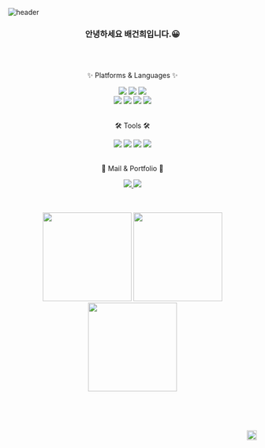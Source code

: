 ![header](https://capsule-render.vercel.app/api?type=waving&color=timeGradient&text=Welcome%20to%20Gunhee's%20GitHub%20👋&animation=twinkling&fontSize=35&fontAlignY=40&height=200)


<!-- Introduce -->
<h3 align=center>
	안녕하세요 배건희입니다.😀
</h3>
<br><br>


<!-- Platforms & Languages -->
<div align=center>
  <p>✨ Platforms & Languages ✨</p>
	<img src="https://img.shields.io/badge/Java-007396?style=flat&logo=Conda-Forge&logoColor=white" />
  	<img src="https://img.shields.io/badge/Oracle%20SQL-F80000?style=flat&logo=Oracle&logoColor=white" />
  	<img src="https://img.shields.io/badge/Linux-FCC624?style=flat&logo=Linux&logoColor=white" />
  <br>
	<img src="https://img.shields.io/badge/HTML5-E34F26?style=flat&logo=HTML5&logoColor=white" />
	<img src="https://img.shields.io/badge/CSS3-1572B6?style=flat&logo=CSS3&logoColor=white" />
	<img src="https://img.shields.io/badge/JavaScript-F7DF1E?style=flat&logo=JavaScript&logoColor=white" />
	<img src="https://img.shields.io/badge/jQuery-0769AD?style=flat&logo=jQuery&logoColor=white" />
	<br>
</div>
<br>


<!-- Tools -->
<div align=center>
  <p>🛠 Tools 🛠</p>
	<img src="https://img.shields.io/badge/Eclipse%20IDE-2C2255?style=flat&logo=EclipseIDE&logoColor=white" />
	<img src="https://img.shields.io/badge/Visual%20Studio%20Code-007ACC?style=flat&logo=VisualStudioCode&logoColor=white" />
	<img src="https://img.shields.io/badge/AWS-232F3E?style=flat&logo=AmazonAWS&logoColor=white" />
	<img src="https://img.shields.io/badge/GitHub-181717?style=flat&logo=GitHub&logoColor=white" />
</div>
<br>


<!-- Mail & Portfolio -->
<div align=center>
  <p>🎨 Mail & Portfolio 🎨</p>
	<a href="mailto:bgh2584@gmail.com">
		<img src="https://img.shields.io/badge/Mail-30B980?style=flat&logo=Gmail&logoColor=white" />
	</a>
	<a href="https://powerful-tilapia-138.notion.site/fc1a2a1e125742cda202f02b2d914059">
		<img src="https://img.shields.io/badge/Notion-000000?style=flat&logo=Notion&logoColor=white" />
	</a>
</div>
<br><br>


<!-- Stats / Backjoon / Most use -->
<p align=center>
  <img height="180em" src="https://github-readme-stats.vercel.app/api?username=baennigans&show_icons=true&include_all_commits=true">
  <img height="180em" src="https://github-readme-stats.vercel.app/api/top-langs/?username=baennigans&hide_progress=true">
	<br>
  <img height="180em" src="http://mazassumnida.wtf/api/v2/generate_badge?boj=bgh2584">
</p>
<br><br><br>


<!-- Hits -->
<p align=right>
  <img height="20em" src="https://hits.seeyoufarm.com/api/count/incr/badge.svg?url=https%3A%2F%2Fgithub.com%2Fbaennigans&count_bg=%233D81C8&title_bg=%23555555&icon=instacart.svg&icon_color=%23FFFFFF&title=hits&edge_flat=false">
</p>



<!--
**baennigans/baennigans** is a ✨ _special_ ✨ repository because its `README.md` (this file) appears on your GitHub profile.
Here are some ideas to get you started:

- 🔭 I’m currently working on ...
- 🌱 I’m currently learning ...
- 👯 I’m looking to collaborate on ...
- 🤔 I’m looking for help with ...
- 💬 Ask me about ...
- 📫 How to reach me: ...
- 😄 Pronouns: ...
- ⚡ Fun fact: ...
-->
